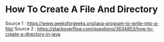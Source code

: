 # How To Create A File And Directory

Source 1 : https://www.geeksforgeeks.org/java-program-to-write-into-a-file/
Source 2 : https://stackoverflow.com/questions/3634853/how-to-create-a-directory-in-java
